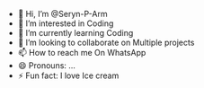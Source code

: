 - 👋 Hi, I’m @Seryn-P-Arm
- 👀 I’m interested in Coding
- 🌱 I’m currently learning Coding
- 💞️ I’m looking to collaborate on Multiple projects
- 📫 How to reach me On WhatsApp
- 😄 Pronouns: ...
- ⚡ Fun fact: I love Ice cream

<!---
Seryn-P-Arm/Seryn-P-Arm is a ✨ special ✨ repository because its `README.md` (this file) appears on your GitHub profile.
You can click the Preview link to take a look at your changes.
--->
